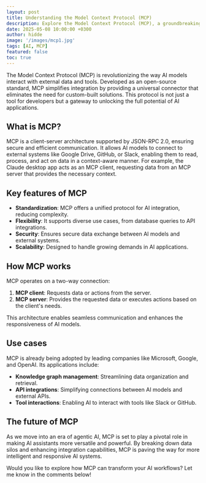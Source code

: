 ```yaml
---
layout: post
title: Understanding the Model Context Protocol (MCP)
description: Explore the Model Context Protocol (MCP), a groundbreaking standard for AI integration, enabling seamless interaction between AI models and external data sources.
date: 2025-05-08 10:00:00 +0300
author: hidde
image: '/images/mcp1.jpg'
tags: [AI, MCP]
featured: false
toc: true
---
```


The Model Context Protocol (MCP) is revolutionizing the way AI models interact with external data and tools. Developed as an open-source standard, MCP simplifies integration by providing a universal connector that eliminates the need for custom-built solutions. This protocol is not just a tool for developers but a gateway to unlocking the full potential of AI applications.

## What is MCP?

MCP is a client-server architecture supported by JSON-RPC 2.0, ensuring secure and efficient communication. It allows AI models to connect to external systems like Google Drive, GitHub, or Slack, enabling them to read, process, and act on data in a context-aware manner. For example, the Claude desktop app acts as an MCP client, requesting data from an MCP server that provides the necessary context.

## Key features of MCP

- **Standardization**: MCP offers a unified protocol for AI integration, reducing complexity.
- **Flexibility**: It supports diverse use cases, from database queries to API integrations.
- **Security**: Ensures secure data exchange between AI models and external systems.
- **Scalability**: Designed to handle growing demands in AI applications.

## How MCP works

MCP operates on a two-way connection:
1. **MCP client**: Requests data or actions from the server.
2. **MCP server**: Provides the requested data or executes actions based on the client's needs.

This architecture enables seamless communication and enhances the responsiveness of AI models.

## Use cases

MCP is already being adopted by leading companies like Microsoft, Google, and OpenAI. Its applications include:
- **Knowledge graph management**: Streamlining data organization and retrieval.
- **API integrations**: Simplifying connections between AI models and external APIs.
- **Tool interactions**: Enabling AI to interact with tools like Slack or GitHub.

## The future of MCP

As we move into an era of agentic AI, MCP is set to play a pivotal role in making AI assistants more versatile and powerful. By breaking down data silos and enhancing integration capabilities, MCP is paving the way for more intelligent and responsive AI systems.

Would you like to explore how MCP can transform your AI workflows? Let me know in the comments below!